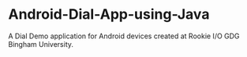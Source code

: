 # Android-Dial-App-using-Java
A Dial Demo application for Android devices created at Rookie I/O GDG Bingham University. 

